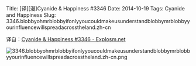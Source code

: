 Title: [译][漫]Cyanide & Happiness #3346
Date: 2014-10-19
Tags: Cyanide and Happiness
Slug: 3346.blobbyohmrblobbyifonlyyoucouldmakeusunderstandblobbymrblobbyyourinfluencewillspreadacrosstheland.zh-cn

译自：[Cyanide & Happiness #3346 - Explosm.net](http://explosm.net/comics/3346/)


![3346.blobbyohmrblobbyifonlyyoucouldmakeusunderstandblobbymrblobbyyourinfluencewillspreadacrosstheland.zh-cn.png](/static/images/comics/3346.blobbyohmrblobbyifonlyyoucouldmakeusunderstandblobbymrblobbyyourinfluencewillspreadacrosstheland.zh-cn.png)
